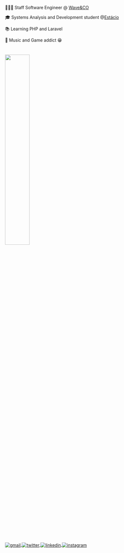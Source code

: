 
  👩🏻‍💻 Staff Software Engineer @ [Wave&CO](https://www.linkedin.com/company/wave-and-co/)

  🎓 Systems Analysis and Development student @[Estácio](https://estacio.br/)

  📚 Learning PHP and Laravel

  🎹 Music and Game addict 😁

#



<img src="https://skillicons.dev/icons?i=javascript,react,nextjs,typescript,docker,graphql,postgresql,php,laravel" width="40%">


#

<a href="mailto:thiagoalves.devp@gmail.com">
  <img align="center" src="https://img.shields.io/badge/-thiagoalvess89-05122A?style=flat&logo=gmail" alt="gmail"/>
</a>
<a href="https://twitter.com/d_berbattov" target="_blank">
  <img align="center" src="https://img.shields.io/badge/-berbattov-05122A?style=flat&logo=twitter" alt="twitter"/>  
</a>
<a href="https://linkedin.com/in/thiagoalves89" target="_blank">
  <img align="center" src="https://img.shields.io/badge/-thiagoalves89-05122A?style=flat&logo=linkedin" alt="linkedin"/>
</a>
<a href="https://instagram.com/thiagonees" target="_blank">
 <img align="center" src="https://img.shields.io/badge/-thiagoanees-05122A?style=flat&logo=instagram" alt="instagram"/>
</a>
</p>




